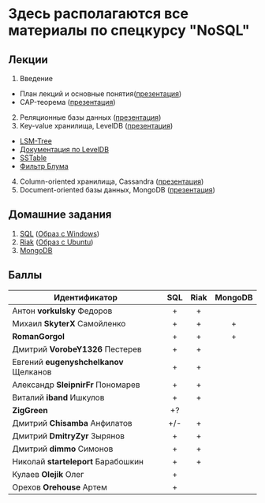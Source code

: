 # Здесь располагаются все материалы по спецкурсу "NoSQL"

## Лекции
1. Введение
 * План лекций и основные понятия([презентация](https://s3-eu-west-1.amazonaws.com/nosql-course/presentations/Введение.pdf))
 * CAP-теорема ([презентация](https://s3-eu-west-1.amazonaws.com/nosql-course/presentations/CAP.pdf))
2. Реляционные базы данных ([презентация](https://s3-eu-west-1.amazonaws.com/nosql-course/presentations/SQL.pdf))
3. Key-value хранилища, LevelDB ([презентация](https://s3-eu-west-1.amazonaws.com/nosql-course/presentations/levelDB.pdf))
 * [LSM-Tree](http://nosqlsummer.org/paper/lsm-tree)
 * [Документация по LevelDB](http://leveldb.googlecode.com/svn/trunk/doc/impl.html)
 * [SSTable](http://www.igvita.com/2012/02/06/sstable-and-log-structured-storage-leveldb/)
 * [Фильтр Блума](http://ru.wikipedia.org/wiki/Фильтр_Блума)
4. Column-oriented хранилища, Cassandra ([презентация](https://s3-eu-west-1.amazonaws.com/nosql-course/presentations/cassandra.pdf))
5. Document-oriented базы данных, MongoDB ([презентация](https://s3-eu-west-1.amazonaws.com/nosql-course/presentations/MongoDB.pdf))

## Домашние задания
1. [SQL](https://s3-eu-west-1.amazonaws.com/nosql-course/hw/SQL.pdf) ([Образ с Windows](https://drive.google.com/folderview?id=0BxzEa1Urn3HPOVBlMTMwME9FZ1k&usp=sharing))
2. [Riak](https://s3-eu-west-1.amazonaws.com/nosql-course/hw/Riak.pdf) ([Образ с Ubuntu](https://s3-eu-west-1.amazonaws.com/nosql-course/hw/Ubuntu+Server.ova))
3. [MongoDB](https://s3-eu-west-1.amazonaws.com/nosql-course/hw/MongoDB.pdf)

## Баллы
| Идентификатор                         | SQL | Riak | MongoDB |
|---------------------------------------|:---:|:----:|:-------:|
| Антон **vorkulsky** Федоров           |  +  |   +  |         |
| Михаил **SkyterX** Самойленко         |  +  |   +  |    +    |
| **RomanGorgol**                       |  +  |   +  |    +    |
| Дмитрий **VorobeY1326** Пестерев      |  +  |   +  |         |
| Евгений **eugenyshchelkanov** Щелканов|  +  |   +  |         |
| Александр **SleipnirFr** Пономарев    |  +  |   +  |         |
| Виталий **iband** Ишкулов             |  +  |   +  |         |
| **ZigGreen**                          |  +? |      |         |
| Дмитрий **Chisamba** Анфилатов        | +/- |   +  |         |
| Дмитрий **DmitryZyr** Зырянов         |  +  |   +  |         |
| Дмитрий **dimmo** Симонов             |  +  |   +  |         |
| Николай **starteleport** Барабошкин   |  +  |   +  |         |
| Кулаев **Olejik** Олег                |  +  |      |         |
| Орехов **Orehouse** Артем             |  +  |      |         |
